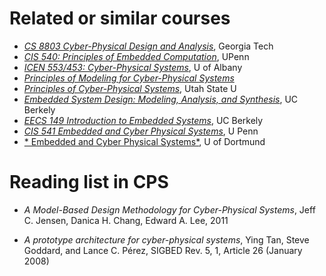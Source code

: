 # Related or similar courses

* [*CS 8803 Cyber-Physical Design and Analysis*](http://www.feron.org/Eric/OMSCS-CyberPhysicalSystems/page.html), Georgia Tech
* [*CIS 540: Principles of Embedded Computation*](https://www.seas.upenn.edu/~cis540/), UPenn
* [*ICEN 553/453: Cyber-Physical Systems*](https://www.albany.edu/faculty/dsaha/teach/2018Fall_CEN553/2018Fall_CEN553.html), U of Albany
* [*Principles of Modeling for Cyber-Physical Systems*](https://linklab-uva.github.io/modeling_cps/)
* [*Principles of Cyber-Physical Systems*](https://engineering.usu.edu/ece/news/main-feed/2017/principles-cyber-physical-systems.pdf), Utah State U
* [*Embedded System Design: Modeling, Analysis, and Synthesis*](https://bcourses.berkeley.edu/courses/1297954), UC Berkely
* [*EECS 149 Introduction to Embedded Systems*](https://ptolemy.berkeley.edu/projects/chess/eecs149/index.html), UC Berkely
* [*CIS 541 Embedded and Cyber Physical Systems*](https://www.seas.upenn.edu/~lee/10cis541/), U Penn
* [*        Embedded and Cyber Physical Systems*](https://ls12-www.cs.tu-dortmund.de/daes/de/daes/mitarbeiter/prof-dr-peter-marwedel/embedded-system-text-book/slides/slides-2013.html), U of Dortmund

# Reading list in CPS

* *A Model-Based Design Methodology for Cyber-Physical Systems*, Jeff C. Jensen, Danica H. Chang, Edward A. Lee, 2011

* *A prototype architecture for cyber-physical systems*, Ying Tan, Steve Goddard, and Lance C. Pérez, SIGBED Rev. 5, 1, Article 26 (January 2008)



